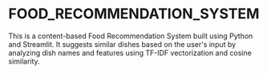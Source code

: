 # FOOD_RECOMMENDATION_SYSTEM
This is a content-based Food Recommendation System built using Python and Streamlit. It suggests similar dishes based on the user's input by analyzing dish names and features using TF-IDF vectorization and cosine similarity.
